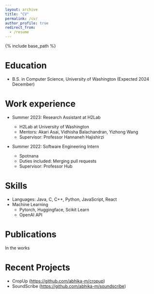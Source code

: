 ```yaml
---
layout: archive
title: "CV"
permalink: /cv/
author_profile: true
redirect_from:
  - /resume
---
```


{% include base_path %}

Education
======
* B.S. in Computer Science, University of Washington (Expected 2024 December)

Work experience
======
* Summer 2023: Research Assistant at H2Lab
  * H2Lab at University of Washington
  * Mentors: Akari Asai, Vidhisha Balachandran, Yizhong Wang
  * Supervisor: Professor Hannaneh Hajishirzi

* Summer 2022: Software Engineering Intern
  * Spotnana
  * Duties included: Merging pull requests
  * Supervisor: Professor Hub
  
Skills
======
* Languages: Java, C, C++, Python, JavaScript, React
* Machine Learning
  * Pytorch, Huggingface, Scikit Learn
  * OpenAI API

Publications
======
In the works
  
Recent Projects
======
* CropUp (https://github.com/abhika-m/cropup)
* SoundScribe (https://github.com/abhika-m/soundscribe)
